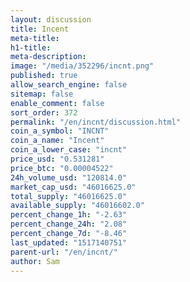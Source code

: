 ```yaml
---
layout: discussion
title: Incent
meta-title: 
h1-title: 
meta-description: 
image: "/media/352296/incnt.png"
published: true
allow_search_engine: false
sitemap: false
enable_comment: false
sort_order: 372
permalink: "/en/incnt/discussion.html"
coin_a_symbol: "INCNT"
coin_a_name: "Incent"
coin_a_lower_case: "incnt"
price_usd: "0.531281"
price_btc: "0.00004522"
24h_volume_usd: "120814.0"
market_cap_usd: "46016625.0"
total_supply: "46016625.0"
available_supply: "46016602.0"
percent_change_1h: "-2.63"
percent_change_24h: "2.08"
percent_change_7d: "-8.46"
last_updated: "1517140751"
parent-url: "/en/incnt/"
author: Sam
---
```


